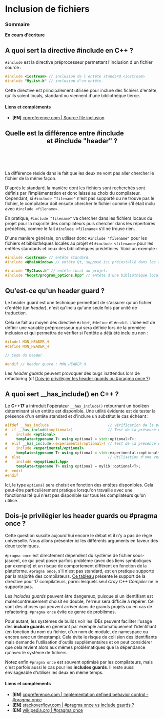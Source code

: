 # Inclusion de fichiers

### Sommaire

**En cours d'écriture**

## A quoi sert la directive #include en C++ ?

`#include` est la directive préprocesseur permettant l'inclusion d'un fichier source :

```cpp
#include <iostream> // inclusion de l'entête standard <iostream>
#include "MyList.h" // inclusion d'un entête.
```

Cette directive est principalement utilisée pour inclure des fichiers d'entête, qu'ils soient locals, standard ou viennent d'une bibliothèque tierce.

#### Liens et compléments
- **[EN]** [cppreference.com | Source file inclusion](https://en.cppreference.com/w/cpp/preprocessor/include)

## Quelle est la différence entre #include <header> et #include "header" ?

La différence réside dans le fait que les deux ne vont pas aller chercher le fichier de la même façon.

D'après le standard, la manière dont les fichiers sont recherchés sont définis par l'implémentation et donc laissé au choix du compilateur. Cependant, si `#include "filename"` n'est pas supporté ou ne trouve pas le fichier, le compilateur doit ensuite chercher le fichier comme s'il était inclu avec `#include <filename>`.

En pratique, `#include "filename"` va chercher dans les fichiers locaux du projet pour la majorité des compilateurs puis chercher dans les répertoires prédéfinis, comme le fait `#include <filename>` s'il ne trouve rien.

D'une manière générale, on utiliser donc `#include "filename"` pour les fichiers et bibliothèques locales au projet et `#include <filename>` pour les entêtes standards et ceux des bibliothèques prédéfinies. Voici un exemple :

```cpp
#include <iostream> // entête standard.
#include <QMainWindow> // entête Qt, supposé ici préinstallé dans les répertoires d'include du compilateur.

#include "MyClass.h" // entête local au projet.
#include "boost/program_options.hpp" // entête d'une bibliothèque locale (une grande partie de la bibliothèque est fournie sous forme d'entête autosuffisant, pouvant être simplement ajoutés localement).
```
## Qu'est-ce qu'un header guard ?

Le header guard est une technique permettant de s'assurer qu'un fichier d'entête (un *header*), n'est qu'inclu qu'une seule fois par unité de traduction.

Cela se fait au moyen des directive `#ifdef`, `#define` et `#endif`. L'idée est de définir une variable préprocesseur qui sera définie lors de la première inclusion et qui permettra de vérifier si l'entête a déjà été inclu ou non :

```cpp
#ifndef MON_HEADER_H
#define MON_HEADER_H

// Code du header

#endif // header guard : MON_HEADER_H
```

Les *header guards* peuvent provoquer des bugs inattendus lors de refactoring (cf [Dois-je privilégier les header guards ou #pragma once ?](<404>))

## A quoi sert \__has_include() en C++ ?

Le **C++17** a introduit l'opérateur `__has_include()` retournant un booléen déterminant si un entête est disponible. Une utilité évidente est de tester la présence d'un entête standard et d'inclure un substitut le cas échéant :

```cpp
#ifdef __has_include                           // Vérification de la présence de __has_include
#  if __has_include(<optional>)                // Test de la présence de std::optional.
#    include <optional>
     template<typename T> using optional = std::optional<T>;
#  elif __has_include(<experimental/optional>) // Test de la présence de la version expérimentale.
#    include <experimental/optional>
     template<typename T> using optional = std::experimental::optional<T>;
#  else                                        // Utilisation d'une version personnalisée.
#    include <myoptional.hpp>
     template<typename T> using optional = mylib::optional<T>;
#  endif
#endif
```

Ici, le type `optional` sera choisit en fonction des entêtes disponibles. Cela peut-être particulièrement pratique lorsqu'on travaille avec une fonctionnalité qui n'est pas disponible sur tous les compilateurs qu'on utilise.

## Dois-je privilégier les header guards ou #pragma once ?

Cette question suscite aujourd'hui encore le débat et il n'y a pas de règle universelle. Nous allons présenter ici les différents arguments en faveur des deux techniques.

`#pragma once` est directement dépendent du système de fichier sous-jascent, ce qui peut poser parfois problème (avec des liens symboliques par exemple) et un risque de comportement différent en fonction de la plateforme. `#pragma once`, s'il n'est pas standard, est en pratique supporté par la majorité des compilateurs. [Ce tableau](https://en.wikipedia.org/wiki/Pragma_once#Portability) présente le support de la directive pour 17 compilateurs, parmi lesquels seul *Cray C++ Compiler* ne le supporte pas.

Les *includes guards* peuvent être dangereux, puisque si un identifiant est malencontreusement choisit en double, l'erreur sera difficile à repérer. Ce sont des choses qui peuvent arriver dans de grands projets ou en cas de refactoring. `#pragma once` évite ce genre de problèmes.

Pour autant, les systèmes de builds voir les IDEs peuvent faciliter l'usage des **include guards** en générant par exemple automatiquement l'identifiant (en fonction du nom du fichier, d'un nom de module, de namespace ou encore avec un timestamp). Cela évite le risque de collision des identifiants mais demande l'utilisation d'outils supplémentaires et on peut considérer que cela revient alors aux mêmes problématiques que la dépendance qu'avec le système de fichiers.

Notez enfin `#pragma once` est souvent optimisé par les compilateurs, mais c'est parfois aussi le cas pour les **includes guards**. Il reste aussi envisageable d'utiliser les deux en même temps.

#### Liens et compléments
- **[EN]** [cppreference.com | Implementation defined behavior control - #pragma once](https://en.cppreference.com/w/cpp/preprocessor/impl)
- **[EN]** [stackoverflow.com | #pragma once vs include gaurds ?](https://stackoverflow.com/questions/1143936/pragma-once-vs-include-guards)
- **[EN]** [wikipedia.org | #pragma once](https://en.wikipedia.org/wiki/Pragma_once)
